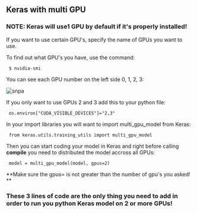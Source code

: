 ## Keras with multi GPU

### NOTE: Keras will use1 GPU by default if it's properly installed!

If you want to use certain GPU's, specify the name of GPUs you want to use.

To find out what GPU's you have, use the command:



```
 $ nvidia-smi
```
You can see each GPU  number on the left side 0, 1, 2, 3:

![snpa](https://github.com/gmihaila/machine_learning_platform_gpu/blob/master/snaps/smi_nvidia.png)

If you only want to use GPUs 2 and 3 add this to your python file:

```
 os.environ["CUDA_VISIBLE_DEVICES"]="2,3"
```

In your import libraries you will want to import multi_gpu_model from Keras:



```
 from keras.utils.training_utils import multi_gpu_model
```

Then you can start coding your model in Keras and right before calling **compile** you need to distributed the model accross all GPUs:



```
 model = multi_gpu_model(model, gpus=2) 
```

**Make sure the gpus= is not greater than the number of gpu's you asked! **


### These 3 lines of code are the only thing you need to add in order to run you python Keras model on 2 or more GPUs!


